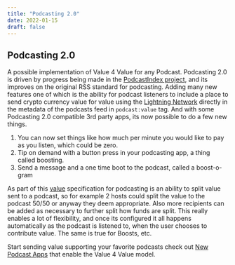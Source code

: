 ```yaml
---
title: "Podcasting 2.0"
date: 2022-01-15
draft: false
---
```


## Podcasting 2.0

A possible implementation of Value 4 Value for any Podcast. Podcasting 2.0 is driven by progress being made in the [PodcastIndex project](https://podcastindex.org/), and its improves on the original RSS standard for podcasting. Adding many new features one of which is the ability for podcast listeners to include a place to send crypto currency value for value using the [Lightning Network](https://lightning.network/) directly in the metadata of the podcasts feed in `podcast:value` tag. And with some Podcasting 2.0 compatible 3rd party apps, its now possible to do a few new things. 

1. You can now set things like how much per minute you would like to pay as you listen, which could be zero. 
2. Tip on demand with a button press in your podcasting app, a thing called boosting.
3. Send a message and a one time boot to the podcast, called a boost-o-gram

As part of this [value](https://github.com/Podcastindex-org/podcast-namespace/blob/main/value/value.md) specification for podcasting is an ability to split value sent to a podcast, so for example 2 hosts could split the value to the podcast 50/50 or anyway they deem appropriate. Also more recipients can be added as necessary to further split how funds are split. This really enables a lot of flexibility, and once its configured it all happens automatically as the podcast is listened to, when the user chooses to contribute value. The same is true for Boosts, etc.  

Start sending value supporting your favorite podcasts check out [New Podcast Apps](http://newpodcastapps.com/) that enable the Value 4 Value model.

